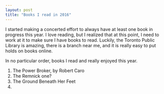 ```yaml
---
layout: post
title: "Books I read in 2016"
---
```


I started making a concerted effort to always have at least one book in progress this year.
I love reading, but I realized that at this point, I need to work at it to make sure I have books to read.
Luckily, the Toronto Public Library is amazing, there is a branch near me, and it is really easy to put holds on books online.

In no particular order, books I read and really enjoyed this year.

  1. The Power Broker, by Robert Caro
  2. The Remnick one?
  3. The Ground Beneath Her Feet
  4.
